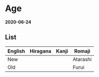 # Age
**2020-06-24**

## List
| English | Hiragana | Kanji | Romaji   |
| ---     | ---      | ---   | ---      |
| New     |          |       | Atarashi |
| Old     |          |       | Furui    |
